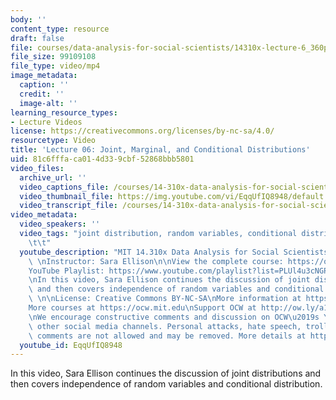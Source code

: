 ```yaml
---
body: ''
content_type: resource
draft: false
file: courses/data-analysis-for-social-scientists/14310x-lecture-6_360p_16_9.mp4
file_size: 99109108
file_type: video/mp4
image_metadata:
  caption: ''
  credit: ''
  image-alt: ''
learning_resource_types:
- Lecture Videos
license: https://creativecommons.org/licenses/by-nc-sa/4.0/
resourcetype: Video
title: 'Lecture 06: Joint, Marginal, and Conditional Distributions'
uid: 81c6fffa-ca01-4d33-9cbf-52868bbb5801
video_files:
  archive_url: ''
  video_captions_file: /courses/14-310x-data-analysis-for-social-scientists-spring-2023/1pBw6Y3O7_Y19n4fJ76a8Wniwg8eiOcqa_transcript.webvtt
  video_thumbnail_file: https://img.youtube.com/vi/EqqUfIQ8948/default.jpg
  video_transcript_file: /courses/14-310x-data-analysis-for-social-scientists-spring-2023/1pBw6Y3O7_Y19n4fJ76a8Wniwg8eiOcqa_transcript.pdf
video_metadata:
  video_speakers: ''
  video_tags: "joint distribution, random variables, conditional distribution \t\t\
    \t\t"
  youtube_description: "MIT 14.310x Data Analysis for Social Scientists, Spring 2023\
    \ \nInstructor: Sara Ellison\n\nView the complete course: https://ocw.mit.edu/courses/14-310x-data-analysis-for-social-scientists-spring-2023\n\
    YouTube Playlist: https://www.youtube.com/playlist?list=PLUl4u3cNGP61ATaGTFcSp7bhogloD2wHP\n\
    \nIn this video, Sara Ellison continues the discussion of joint distributions\
    \ and then covers independence of random variables and conditional distribution.\
    \ \n\nLicense: Creative Commons BY-NC-SA\nMore information at https://ocw.mit.edu/terms\n\
    More courses at https://ocw.mit.edu\nSupport OCW at http://ow.ly/a1If50zVRlQ\n\
    \nWe encourage constructive comments and discussion on OCW\u2019s YouTube and\
    \ other social media channels. Personal attacks, hate speech, trolling, and inappropriate\
    \ comments are not allowed and may be removed. More details at https://ocw.mit.edu/comments.\n"
  youtube_id: EqqUfIQ8948
---
```

In this video, Sara Ellison continues the discussion of joint distributions and then covers independence of random variables and conditional distribution.